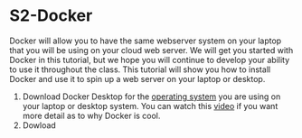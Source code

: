 # S2-Docker
Docker will allow you to have the same webserver system on your laptop that you will be using on your cloud web server.  We will get you started with Docker in this tutorial, but we hope you will continue to develop your ability to use it throughout the class.  This tutorial will show you how to install Docker and use it to spin up a web server on your laptop or desktop.
1. Download Docker Desktop for the [operating system](https://docs.docker.com/get-started/) you are using on your laptop or desktop system. You can watch this [video](https://www.youtube.com/watch?v=iqqDU2crIEQ&t=39s) if you want more detail as to why Docker is cool.
2. Dowload 
